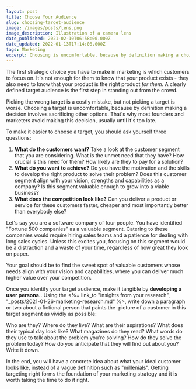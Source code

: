 ```yaml
---
layout: post
title: Choose Your Audience
slug: choosing-target-audience
image: /images/posts/lens.png
image_description: Illustration of a camera lens
date_published: 2021-02-10T06:58:00.000Z
date_updated: 2022-01-13T17:14:08.000Z
tags: Marketing
excerpt: Choosing is uncomfortable, because by definition making a choice means sacrificing others options.
---
```


The first strategic choice you have to make in marketing is which customers to focus on. It's not enough for them to know that your product exists - they also need to know that your product is the right product _for them_. A clearly defined target audience is the first step in standing out from the crowd.

Picking the wrong target is a costly mistake, but not picking a target is worse. Choosing a target is uncomfortable, because by definition making a decision involves sacrificing other options. That's why most founders and marketers avoid making this decision, usually until it's too late.

To make it easier to choose a target, you should ask yourself three questions:

1. **What do the customers want?** Take a look at the customer segment that you are considering. What is the unmet need that they have? How crucial is this need for them? How likely are they to pay for a solution?
2. **What do you want to achieve?** Do you have the motivation and the skills to develop the right product to solve their problem? Does this customer segment align with your vision, strengths and capabilities as a company? Is this segment valuable enough to grow into a viable business?
3. **What does the competition look like?** Can you deliver a product or service for these customers faster, cheaper and most importantly better than everybody else?

Let's say you are a software company of four people. You have identified "Fortune 500 companies" as a valuable segment. Catering to these companies would require hiring sales teams and a patience for dealing with long sales cycles. Unless this excites you, focusing on this segment would be a distraction and a waste of your time, regardless of how great they look on paper.

Your goal should be to find the sweet spot of valuable customers whose needs align with your vision and capabilities, where you can deliver much higher value over your competition.

Once you identify your target audience, make it tangible by **developing a user persona.**. Using the <%= link_to "insights from your research", "\_posts/2021-01-26-marketing-research.md" %>, write down a paragraph or two about a fictional person that paints the  picture of a customer in this target segment as vividly as possible:

Who are they? Where do they live? What are their aspirations? What does their typical day look like? What magazines do they read? What words do they use to talk about the problem you're solving? How do they solve the problem today? How do you anticipate that they will find out about you? Write it down.

In the end, you will have a concrete idea about what your ideal customer looks like, instead of a vague definition such as "millenials". Getting targeting right forms the foundation of your marketing strategy and it is worth taking the time to do it right.
